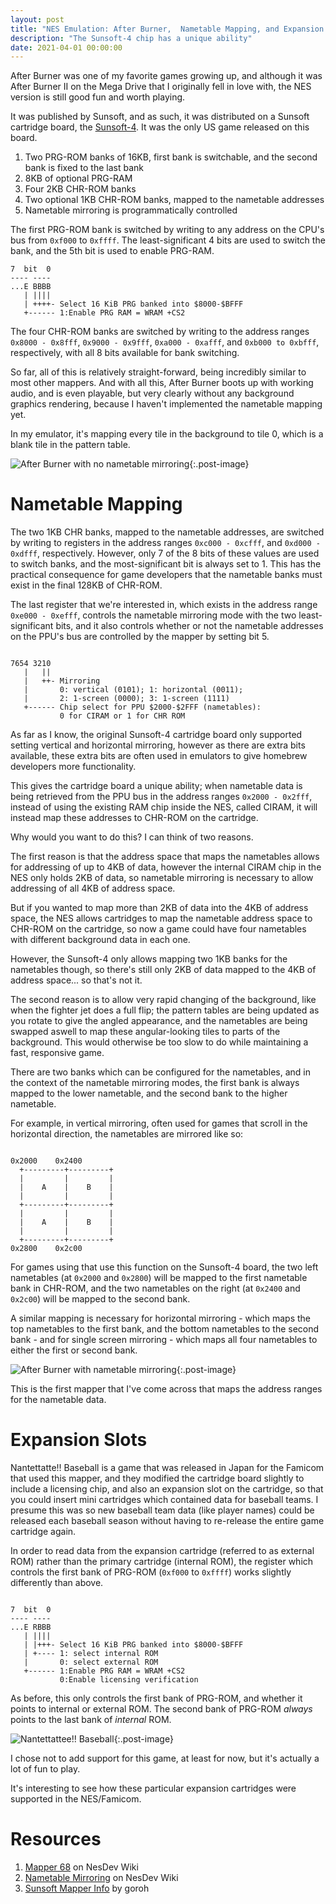 ```yaml
---
layout: post
title: "NES Emulation: After Burner,  Nametable Mapping, and Expansion Slots"
description: "The Sunsoft-4 chip has a unique ability"
date: 2021-04-01 00:00:00
---
```


After Burner was one of my favorite games growing up, and although it was After Burner II on the Mega Drive that I originally fell in love with, the NES version is still good fun and worth playing.

It was published by Sunsoft, and as such, it was distributed on a Sunsoft cartridge board, the [Sunsoft-4](https://wiki.nesdev.com/w/index.php/INES_Mapper_068). It was the only US game released on this board.

1. Two PRG-ROM banks of 16KB, first bank is switchable, and the second bank is fixed to the last bank
2. 8KB of optional PRG-RAM
3. Four 2KB CHR-ROM banks
4. Two optional 1KB CHR-ROM banks, mapped to the nametable addresses
5. Nametable mirroring is programmatically controlled

The first PRG-ROM bank is switched by writing to any address on the CPU's bus from `0xf000` to `0xffff`. The least-significant 4 bits are used to switch the bank, and the 5th bit is used to enable PRG-RAM.

```plaintext
7  bit  0
---- ----
...E BBBB
   | ||||
   | ++++- Select 16 KiB PRG banked into $8000-$BFFF
   +------ 1:Enable PRG RAM = WRAM +CS2
```

The four CHR-ROM banks are switched by writing to the address ranges `0x8000 - 0x8fff`, `0x9000 - 0x9fff`, `0xa000 - 0xafff`, and `0xb000 to 0xbfff`, respectively, with all 8 bits available for bank switching.

So far, all of this is relatively straight-forward, being incredibly similar to most other mappers. And with all this, After Burner boots up with working audio, and is even playable, but very clearly without any background graphics rendering, because I haven't implemented the nametable mapping yet.

In my emulator, it's mapping every tile in the background to tile 0, which is a blank tile in the pattern table.

![After Burner with no nametable mirroring](/assets/after-burner-no-nt.gif){:.post-image}

# Nametable Mapping

The two 1KB CHR banks, mapped to the nametable addresses, are switched by writing to registers in the address ranges `0xc000 - 0xcfff`, and `0xd000 - 0xdfff`, respectively. However, only 7 of the 8 bits of these values are used to switch banks, and the most-significant bit is always set to 1. This has the practical consequence for game developers that the nametable banks must exist in the final 128KB of CHR-ROM.

The last register that we're interested in, which exists in the address range `0xe000 - 0xefff`, controls the nametable mirroring mode with the two least-significant bits, and it also controls whether or not the nametable addresses on the PPU's bus are controlled by the mapper by setting bit 5.

```plaintext

7654 3210
   |   ||
   |   ++- Mirroring
   |       0: vertical (0101); 1: horizontal (0011);
   |       2: 1-screen (0000); 3: 1-screen (1111)
   +------ Chip select for PPU $2000-$2FFF (nametables):
           0 for CIRAM or 1 for CHR ROM
```

As far as I know, the original Sunsoft-4 cartridge board only supported setting vertical and horizontal mirroring, however as there are extra bits available, these extra bits are often used in emulators to give homebrew developers more functionality.

This gives the cartridge board a unique ability; when nametable data is being retrieved from the PPU bus in the address ranges `0x2000 - 0x2fff`, instead of using the existing RAM chip inside the NES, called CIRAM, it will instead map these addresses to CHR-ROM on the cartridge.

Why would you want to do this? I can think of two reasons.

The first reason is that the address space that maps the nametables allows for addressing of up to 4KB of data, however the internal CIRAM chip in the NES only holds 2KB of data, so nametable mirroring is necessary to allow addressing of all 4KB of address space.

But if you wanted to map more than 2KB of data into the 4KB of address space, the NES allows cartridges to map the nametable address space to CHR-ROM on the cartridge, so now a game could have four nametables with different background data in each one.

However, the Sunsoft-4 only allows mapping two 1KB banks for the nametables though, so there's still only 2KB of data mapped to the 4KB of address space... so that's not it.

The second reason is to allow very rapid changing of the background, like when the fighter jet does a full flip; the pattern tables are being updated as you rotate to give the angled appearance, and the nametables are being swapped aswell to map these angular-looking tiles to parts of the background. This would otherwise be too slow to do while maintaining a fast, responsive game.

There are two banks which can be configured for the nametables, and in the context of the nametable mirroring modes, the first bank is always mapped to the lower nametable, and the second bank to the higher nametable.

For example, in vertical mirroring, often used for games that scroll in the horizontal direction, the nametables are mirrored like so:

```plaintext

0x2000    0x2400
  +---------+---------+
  |         |         |
  |    A    |    B    |
  |         |         |
  +---------+---------+
  |         |         |
  |    A    |    B    |
  |         |         |
  +---------+---------+
0x2800    0x2c00
```

For games using that use this function on the Sunsoft-4 board, the two left nametables (at `0x2000` and `0x2800`) will be mapped to the first nametable bank in CHR-ROM, and the two nametables on the right (at `0x2400` and `0x2c00`) will be mapped to the second bank.

A similar mapping is necessary for horizontal mirroring - which maps the top nametables to the first bank, and the bottom nametables to the second bank - and for single screen mirroring - which maps all four nametables to either the first or second bank.

![After Burner with nametable mirroring](/assets/after-burner.gif){:.post-image}

This is the first mapper that I've come across that maps the address ranges for the nametable data.

# Expansion Slots

Nantettatte!! Baseball is a game that was released in Japan for the Famicom that used this mapper, and they modified the cartridge board slightly to include a licensing chip, and also an expansion slot on the cartridge, so that you could insert mini cartridges which contained data for baseball teams. I presume this was so new baseball team data (like player names) could be released each baseball season without having to re-release the entire game cartridge again.

In order to read data from the expansion cartridge (referred to as external ROM) rather than the primary cartridge (internal ROM), the register which controls the first bank of PRG-ROM (`0xf000` to `0xffff`) works slightly differently than above.

```plaintext

7  bit  0
---- ----
...E RBBB
   | ||||
   | |+++- Select 16 KiB PRG banked into $8000-$BFFF
   | +---- 1: select internal ROM
   |       0: select external ROM
   +------ 1:Enable PRG RAM = WRAM +CS2
           0:Enable licensing verification
```

As before, this only controls the first bank of PRG-ROM, and whether it points to internal or external ROM. The second bank of PRG-ROM _always_ points to the last bank of _internal_ ROM.

![Nantettattee!! Baseball](/assets/nantettatte-baseball.gif){:.post-image}

I chose not to add support for this game, at least for now, but it's actually a lot of fun to play.

It's interesting to see how these particular expansion cartridges were supported in the NES/Famicom.

# Resources

1. [Mapper 68](https://wiki.nesdev.com/w/index.php/INES_Mapper_068) on NesDev Wiki
2. [Nametable Mirroring](https://wiki.nesdev.com/w/index.php/Mirroring#Nametable_Mirroring) on NesDev Wiki
3. [Sunsoft Mapper Info](http://nesdev.com/sunsoft.txt) by goroh
